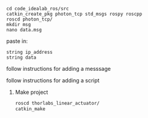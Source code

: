 ---
---

```
cd code_idealab_ros/src
catkin_create_pkg photon_tcp std_msgs rospy roscpp
roscd photon_tcp/
mkdir msg
nano data.msg
```

paste in:

```
string ip_address
string data
```

follow instructions for adding a messsage

follow instructions for adding a script

1. Make project

    ```bash
    roscd thorlabs_linear_actuator/
    catkin_make
    ```